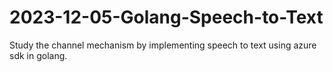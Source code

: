 # 2023-12-05-Golang-Speech-to-Text
Study the channel mechanism by implementing speech to text using azure sdk in golang. 
